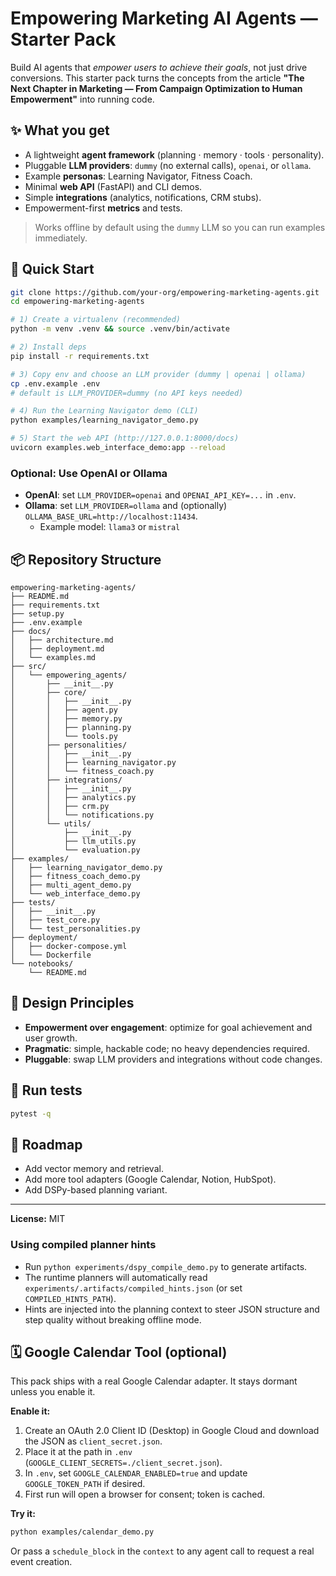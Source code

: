 # Empowering Marketing AI Agents — Starter Pack

Build AI agents that *empower users to achieve their goals*, not just drive conversions. This starter pack turns the concepts from the article **"The Next Chapter in Marketing — From Campaign Optimization to Human Empowerment"** into running code.

## ✨ What you get
- A lightweight **agent framework** (planning · memory · tools · personality).
- Pluggable **LLM providers**: `dummy` (no external calls), `openai`, or `ollama`.
- Example **personas**: Learning Navigator, Fitness Coach.
- Minimal **web API** (FastAPI) and CLI demos.
- Simple **integrations** (analytics, notifications, CRM stubs).
- Empowerment-first **metrics** and tests.

> Works offline by default using the `dummy` LLM so you can run examples immediately.

## 🚀 Quick Start

```bash
git clone https://github.com/your-org/empowering-marketing-agents.git
cd empowering-marketing-agents

# 1) Create a virtualenv (recommended)
python -m venv .venv && source .venv/bin/activate

# 2) Install deps
pip install -r requirements.txt

# 3) Copy env and choose an LLM provider (dummy | openai | ollama)
cp .env.example .env
# default is LLM_PROVIDER=dummy (no API keys needed)

# 4) Run the Learning Navigator demo (CLI)
python examples/learning_navigator_demo.py

# 5) Start the web API (http://127.0.0.1:8000/docs)
uvicorn examples.web_interface_demo:app --reload
```

### Optional: Use OpenAI or Ollama
- **OpenAI**: set `LLM_PROVIDER=openai` and `OPENAI_API_KEY=...` in `.env`.
- **Ollama**: set `LLM_PROVIDER=ollama` and (optionally) `OLLAMA_BASE_URL=http://localhost:11434`.
  - Example model: `llama3` or `mistral`

## 📦 Repository Structure
```
empowering-marketing-agents/
├── README.md
├── requirements.txt
├── setup.py
├── .env.example
├── docs/
│   ├── architecture.md
│   ├── deployment.md
│   └── examples.md
├── src/
│   └── empowering_agents/
│       ├── __init__.py
│       ├── core/
│       │   ├── __init__.py
│       │   ├── agent.py
│       │   ├── memory.py
│       │   ├── planning.py
│       │   └── tools.py
│       ├── personalities/
│       │   ├── __init__.py
│       │   ├── learning_navigator.py
│       │   └── fitness_coach.py
│       ├── integrations/
│       │   ├── __init__.py
│       │   ├── analytics.py
│       │   ├── crm.py
│       │   └── notifications.py
│       └── utils/
│           ├── __init__.py
│           ├── llm_utils.py
│           └── evaluation.py
├── examples/
│   ├── learning_navigator_demo.py
│   ├── fitness_coach_demo.py
│   ├── multi_agent_demo.py
│   └── web_interface_demo.py
├── tests/
│   ├── __init__.py
│   ├── test_core.py
│   └── test_personalities.py
├── deployment/
│   ├── docker-compose.yml
│   └── Dockerfile
└── notebooks/
    └── README.md
```

## 🧠 Design Principles
- **Empowerment over engagement**: optimize for goal achievement and user growth.
- **Pragmatic**: simple, hackable code; no heavy dependencies required.
- **Pluggable**: swap LLM providers and integrations without code changes.

## 🧪 Run tests
```bash
pytest -q
```

## 🧱 Roadmap
- Add vector memory and retrieval.
- Add more tool adapters (Google Calendar, Notion, HubSpot).
- Add DSPy-based planning variant.

---

**License:** MIT


### Using compiled planner hints
- Run `python experiments/dspy_compile_demo.py` to generate artifacts.
- The runtime planners will automatically read `experiments/.artifacts/compiled_hints.json` (or set `COMPILED_HINTS_PATH`).
- Hints are injected into the planning context to steer JSON structure and step quality without breaking offline mode.


## 🗓 Google Calendar Tool (optional)
This pack ships with a real Google Calendar adapter. It stays dormant unless you enable it.

**Enable it:**
1. Create an OAuth 2.0 Client ID (Desktop) in Google Cloud and download the JSON as `client_secret.json`.
2. Place it at the path in `.env` (`GOOGLE_CLIENT_SECRETS=./client_secret.json`).
3. In `.env`, set `GOOGLE_CALENDAR_ENABLED=true` and update `GOOGLE_TOKEN_PATH` if desired.
4. First run will open a browser for consent; token is cached.

**Try it:**
```bash
python examples/calendar_demo.py
```
Or pass a `schedule_block` in the `context` to any agent call to request a real event creation.
